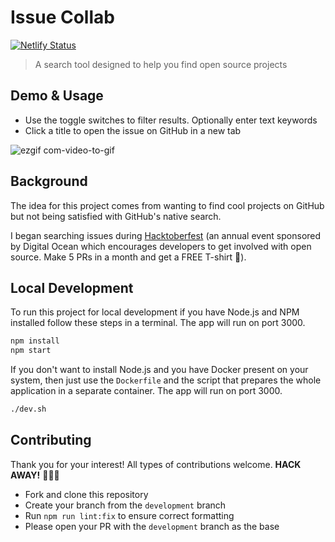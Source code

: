 # Issue Collab

[![Netlify Status](https://api.netlify.com/api/v1/badges/a515d6f7-91ed-4ce2-899a-5958d9600ba8/deploy-status)](https://app.netlify.com/sites/issue-collab/deploys)

> A search tool designed to help you find open source projects

## Demo & Usage

- Use the toggle switches to filter results. Optionally enter text keywords
- Click a title to open the issue on GitHub in a new tab

![ezgif com-video-to-gif](https://user-images.githubusercontent.com/32887144/66427658-6fdac600-e9e2-11e9-88dd-fb8d33d37256.gif)

## Background

The idea for this project comes from wanting to find cool projects on GitHub but not being satisfied with GitHub's native search.

I began searching issues during [Hacktoberfest](https://medium.freecodecamp.org/i-just-got-my-free-hacktoberfest-shirt-heres-a-quick-way-you-can-get-yours-fa78d6e24307) (an annual event sponsored by Digital Ocean which encourages developers to get involved with open source. Make 5 PRs in a month and get a FREE T-shirt 👕).

## Local Development

To run this project for local development if you have Node.js and NPM
installed follow these steps in a terminal. The app will run on port 3000.

```bash
npm install
npm start
```

If you don't want to install Node.js and you have Docker present on your
system, then just use the `Dockerfile` and the script that prepares
the whole application in a separate container. The app will run on port 3000.

```bash
./dev.sh
```

## Contributing

Thank you for your interest! All types of contributions welcome. **HACK AWAY!** 🔨🔨🔨

- Fork and clone this repository
- Create your branch from the `development` branch
- Run `npm run lint:fix` to ensure correct formatting
- Please open your PR with the `development` branch as the base

